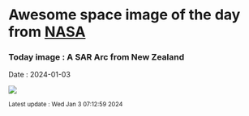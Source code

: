 
# Awesome space image of the day from [NASA](https://api.nasa.gov/)

### Today image : A SAR Arc from New Zealand
Date : 2024-01-03

![](https://apod.nasa.gov/apod/image/2401/SarArcNz_McDonald_960.jpg)

<small>Latest update : Wed Jan  3 07:12:59 2024</small>
        